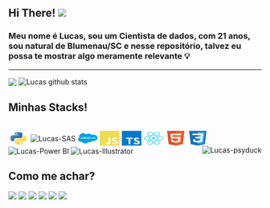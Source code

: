 ## Hi There! <img src="https://emojis.slackmojis.com/emojis/images/1482947228/1532/lightsaber.png?1482947228"/>
### Meu nome é Lucas, sou um Cientista de dados, com 21 anos, sou natural de Blumenau/SC e nesse repositório, talvez eu possa te mostrar algo meramente relevante :bulb:
---
 <div>
  <img align="center" src="https://github-readme-stats.vercel.app/api/top-langs/?username=lfhillesheim&theme=dracula&hide_langs_below=1" />
 <img align="center" src="https://github-readme-stats.vercel.app/api?username=lfhillesheim&show_icons=true&theme=dracula&line_height=27" alt="Lucas github stats"/>
</div>

## Minhas Stacks! 


<div style="display: inline_block"><br>
<img align="center" alt="Lucas-Python" height="30" width="40" src="https://raw.githubusercontent.com/devicons/devicon/master/icons/python/python-original.svg"> <img align="center" alt="Lucas-SAS" height="30" width="40" src="https://www.vectorlogo.zone/logos/sas/sas-icon.svg"> <img align="center" alt="Lucas-Salesforce" height="30" width="40" src="https://raw.githubusercontent.com/devicons/devicon/master/icons/salesforce/salesforce-original.svg"> <img align="center" alt="Lucas-Js" height="30" width="40" src="https://raw.githubusercontent.com/devicons/devicon/master/icons/javascript/javascript-plain.svg"> <img align="center" alt="Lucas-Ts" height="30" width="40" src="https://raw.githubusercontent.com/devicons/devicon/master/icons/typescript/typescript-plain.svg"> <img align="center" alt="Lucas-React" height="30" width="40" src="https://raw.githubusercontent.com/devicons/devicon/master/icons/react/react-original.svg"> <img align="center" alt="Lucas-HTML" height="30" width="40" src="https://raw.githubusercontent.com/devicons/devicon/master/icons/html5/html5-original.svg"> <img align="center" alt="Lucas-CSS" height="30" width="40" src="https://raw.githubusercontent.com/devicons/devicon/master/icons/css3/css3-original.svg"> <img align="center" alt="Lucas-Power BI" height="30" width="40" src="https://raw.githubusercontent.com/marclelijveld/Power-BI-Icons/6e4d321e62114ab96bc64a05075608c901a34c37/SVG/Desktop.svg"> <img align="center" alt="Lucas-Illustrator" height="30" width="40" src="https://cdn.jsdelivr.net/gh/devicons/devicon/icons/illustrator/illustrator-plain.svg"> <img align="right" alt="Lucas-psyduck" src="https://media1.tenor.com/images/40004540d1314c615bba0696cb52aa6d/tenor.gif?itemid=21760771" height="125"  >
</div>
  
##

## Como me achar? 
 
<div> 
<a href="https://www.instagram.com/lucas_hillesheim/" target="_blank"><img src="https://img.shields.io/badge/-Instagram-%23E4405F?style=for-the-badge&logo=instagram&logoColor=white" target="_blank"></a> <a href="https://discordapp.com/users/433435878959087635" target="_blank"><img src="https://img.shields.io/badge/Discord-7289DA?style=for-the-badge&logo=discord&logoColor=white" target="_blank"></a> <a href = "mailto:lucas.ferreira.hillesheim@gmail.com"><img src="https://img.shields.io/badge/-Gmail-%23333?style=for-the-badge&logo=gmail&logoColor=white" target="_blank"></a> <a href="https://www.linkedin.com/in/lfhillesheim/" target="_blank"><img src="https://img.shields.io/badge/LinkedIn-0077B5?style=for-the-badge&logo=linkedin&logoColor=white" target="_blank"></a> <a href = "https://open.spotify.com/user/lucas.ferreira.hillesheim"><img src="https://img.shields.io/badge/Spotify-1ED760?&style=for-the-badge&logo=spotify&logoColor=white" target="_blank"></a> <a href = "https://twitter.com/Lucass_Lucro"><img src="https://img.shields.io/badge/Twitter-1DA1F2?style=for-the-badge&logo=twitter&logoColor=white" target="_blank"></a> 


</div>
